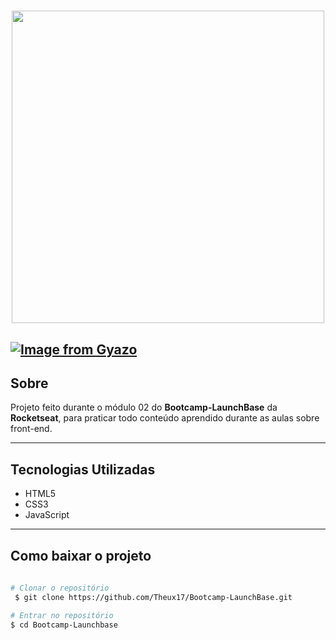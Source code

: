 <h1 align="center">
    <img width="500px" src="https://camo.githubusercontent.com/268b1344409fac98c4eeda520482b6910c4ddcba/68747470733a2f2f73746f726167652e676f6f676c65617069732e636f6d2f676f6c64656e2d77696e642f626f6f7463616d702d6c61756e6368626173652f6c6f676f2e706e67">
</h1>

[![Image from Gyazo](https://i.gyazo.com/babb5cbe6d6b778cbf293e422589ebf6.gif)](https://gyazo.com/babb5cbe6d6b778cbf293e422589ebf6)
---

## Sobre
Projeto feito durante o módulo 02 do **Bootcamp-LaunchBase** da **Rocketseat**, para praticar todo conteúdo aprendido durante as aulas sobre front-end.

---

## Tecnologias Utilizadas 

- HTML5
- CSS3
- JavaScript

---

## Como baixar o projeto 

```bash
 
# Clonar o repositório
 $ git clone https://github.com/Theux17/Bootcamp-LaunchBase.git

# Entrar no repositório
$ cd Bootcamp-Launchbase

```